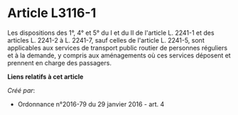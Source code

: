 # Article L3116-1

Les dispositions des 1°, 4° et 5° du I et du II de l'article L. 2241-1 et des articles L. 2241-2 à L. 2241-7, sauf celles de
l'article L. 2241-5, sont applicables aux services de transport public routier de personnes réguliers et à la demande, y
compris aux aménagements où ces services déposent et prennent en charge des passagers.

**Liens relatifs à cet article**

_Créé par_:

  - Ordonnance n°2016-79 du 29 janvier 2016 - art. 4
